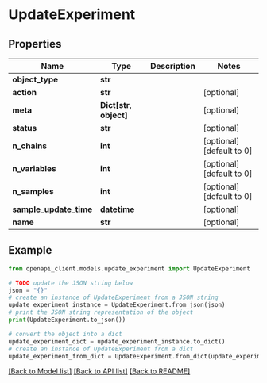 # UpdateExperiment


## Properties

Name | Type | Description | Notes
------------ | ------------- | ------------- | -------------
**object_type** | **str** |  | 
**action** | **str** |  | [optional] 
**meta** | **Dict[str, object]** |  | [optional] 
**status** | **str** |  | [optional] 
**n_chains** | **int** |  | [optional] [default to 0]
**n_variables** | **int** |  | [optional] [default to 0]
**n_samples** | **int** |  | [optional] [default to 0]
**sample_update_time** | **datetime** |  | [optional] 
**name** | **str** |  | [optional] 

## Example

```python
from openapi_client.models.update_experiment import UpdateExperiment

# TODO update the JSON string below
json = "{}"
# create an instance of UpdateExperiment from a JSON string
update_experiment_instance = UpdateExperiment.from_json(json)
# print the JSON string representation of the object
print(UpdateExperiment.to_json())

# convert the object into a dict
update_experiment_dict = update_experiment_instance.to_dict()
# create an instance of UpdateExperiment from a dict
update_experiment_from_dict = UpdateExperiment.from_dict(update_experiment_dict)
```
[[Back to Model list]](../README.md#documentation-for-models) [[Back to API list]](../README.md#documentation-for-api-endpoints) [[Back to README]](../README.md)


